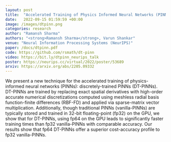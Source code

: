 ```yaml
---
layout: post
title:  "Accelerated Training of Physics Informed Neural Networks (PINNs) using Meshless Discretizations"
date:   2022-09-15 01:59:59 +00:00
image: /images/dtpinn.png
categories: research
author: "Ramansh Sharma"
authors: "<strong>Ramansh Sharma</strong>, Varun Shankar"
venue: "Neural Information Processing Systems (NeurIPS)"
paper: /docs/dtpinn.pdf
code: https://github.com/rsmath/dt-pinn
video: https://bit.ly/dtpinn_neurips_talk
poster: https://neurips.cc/virtual/2022/poster/53689
arxiv: https://arxiv.org/abs/2205.09332
---
```


We present a new technique for the accelerated training of physics-informed neural networks (PINNs): discretely-trained PINNs (DT-PINNs). DT-PINNs are trained by replacing exact spatial derivatives with high-order accurate numerical discretizations computed using meshless radial basis function-finite differences (RBF-FD) and applied via sparse-matrix vector multiplication. Additionally, though traditional PINNs (vanilla-PINNs) are typically stored and trained in 32-bit floating-point (fp32) on the GPU, we show that for DT-PINNs, using fp64 on the GPU leads to significantly faster training times than fp32 vanilla-PINNs with comparable accuracy. Our results show that fp64 DT-PINNs offer a superior cost-accuracy profile to fp32 vanilla-PINNs.
